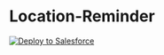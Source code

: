 # Location-Reminder

<a href="https://githubsfdeploy.herokuapp.com?owner=Karanraj&repo=Location-Reminder">
  <img alt="Deploy to Salesforce"
       src="https://raw.githubusercontent.com/afawcett/githubsfdeploy/master/src/main/webapp/resources/img/deploy.png">
</a>
